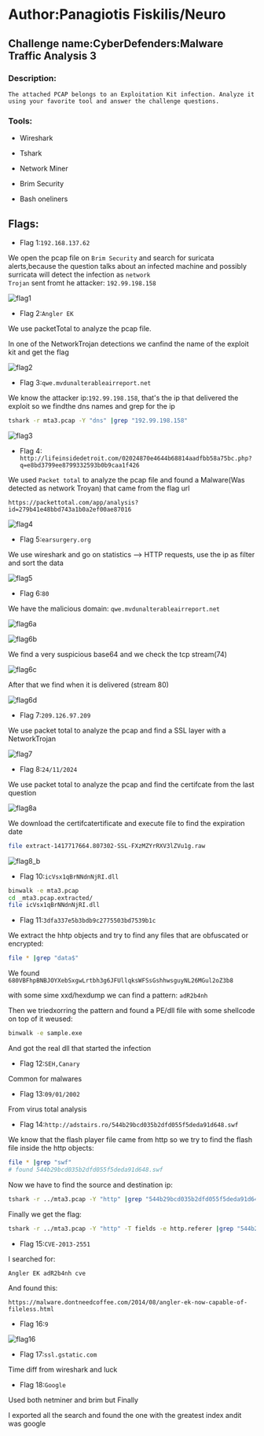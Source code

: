 # Author:Panagiotis Fiskilis/Neuro

## Challenge name:CyberDefenders:Malware Traffic Analysis 3 ##

### Description: ###

```
The attached PCAP belongs to an Exploitation Kit infection. Analyze it using your favorite tool and answer the challenge questions.
```

### Tools: ###

- Wireshark

- Tshark

- Network Miner

- Brim Security

- Bash oneliners

## Flags: ##

- Flag 1:```192.168.137.62```

We open the pcap file on <code>Brim Security</code> and search for suricata alerts,because the question talks about an infected machine and possibly surricata will detect the infection as <code>network Trojan</code> sent fromt he attacker: <code>192.99.198.158</code>

![flag1](./Images/flag1.png)

- Flag 2:```Angler EK```

We use packetTotal to analyze the pcap file.

In one of the NetworkTrojan detections we canfind the name of the exploit kit and get the flag

![flag2](./Images/flag2.png)

- Flag 3:```qwe.mvdunalterableairreport.net```

We know the attacker ip:<code>192.99.198.158</code>, that's the ip that delivered the exploit so we findthe dns names and grep for the ip

```Bash
tshark -r mta3.pcap -Y "dns" |grep "192.99.198.158"
```

![flag3](./Images/flag3.png)

- Flag 4:``` http://lifeinsidedetroit.com/02024870e4644b68814aadfbb58a75bc.php?q=e8bd3799ee8799332593b0b9caa1f426```

We used <code>Packet total</code> to analyze the pcap file and found a Malware(Was detected as network Troyan) that came from the flag url

```
https://packettotal.com/app/analysis?id=279b41e48bbd743a1b0a2ef00ae87016
```

![flag4](./Images/flag4.png)

- Flag 5:```earsurgery.org```

We use wireshark and go on statistics --> HTTP requests, use the ip as filter and sort the data

![flag5](./Images/flag5.png)

- Flag 6:```80```

We have the malicious domain: <code>qwe.mvdunalterableairreport.net</code>

![flag6a](./Images/flag6_a.png)

![flag6b](./Images/flag6_b.png)

We find a very suspicious base64 and we check the tcp stream(74)

![flag6c](./Images/flag6_c.png)

After that we find when it is delivered (stream 80)

![flag6d](./Images/flag6_d.png)

- Flag 7:```209.126.97.209```

We use packet total to analyze the pcap and find a SSL layer with a NetworkTrojan

![flag7](./Images/flag7.png)

- Flag 8:```24/11/2024```

We use packet total to analyze the pcap and find the certifcate from the last question

![flag8a](./Images/flag8_a.png)

We download the certifcatertificate and execute file to find the expiration date

```Bash
file extract-1417717664.807302-SSL-FXzMZYrRXV3lZVu1g.raw
```

![flag8_b](./Images/flag8_b.png)

- Flag 10:```icVsx1qBrNNdnNjRI.dll```

```bash
binwalk -e mta3.pcap
cd _mta3.pcap.extracted/
file icVsx1qBrNNdnNjRI.dll
```

- Flag 11:```3dfa337e5b3bdb9c2775503bd7539b1c```

We extract the hhtp objects and try to find any files that are obfuscated or encrypted:

```Bash
file * |grep "data$"
```

We found <code>680VBFhpBNBJOYXebSxgwLrtbh3g6JFUllqksWFSsGshhwsguyNL26MGul2oZ3b8</code>

with some sime xxd/hexdump we can find a pattern: <code>adR2b4nh</code>

Then we triedxorring the pattern and found a PE/dll file with some shellcode on top of it weused:

```bash
binwalk -e sample.exe
```

And got the real dll that started the infection

- Flag 12:```SEH,Canary```

Common for malwares

- Flag 13:```09/01/2002```

From virus total analysis

- Flag 14:```http://adstairs.ro/544b29bcd035b2dfd055f5deda91d648.swf```

We know that the flash player file came from http so we try to find the flash file inside the http objects:

```Bash
file * |grep "swf"
# found 544b29bcd035b2dfd055f5deda91d648.swf
```

Now we have to find the source and destination ip:

```bash
tshark -r ../mta3.pcap -Y "http" |grep "544b29bcd035b2dfd055f5deda91d648.swf"
```

Finally we get the flag:

```Bash
tshark -r ../mta3.pcap -Y "http" -T fields -e http.referer |grep "544b29bcd035b2dfd055f5deda91d648.swf"
```

- Flag 15:```CVE-2013-2551```

I searched for:

```
Angler EK adR2b4nh cve
```

And found this:

```
https://malware.dontneedcoffee.com/2014/08/angler-ek-now-capable-of-fileless.html
```

- Flag 16:```9```

![flag16](./Images/flag16.png)

- Flag 17:```ssl.gstatic.com```

Time diff from wireshark and luck

- Flag 18:```Google```

Used both netminer and brim but Finally

I exported all the search and found the one with the greatest index andit was google

